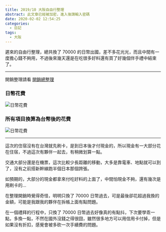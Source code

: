 ```yaml
---
title: 2019/10 大阪自由行整理
abstract: 此文章已經被加密，進入後請輸入密碼
date: 2020-02-02 12:54:25
categories:
  - 日記
tags:
  - 大阪
---
```


遲來的自由行整理，總共換了 70000 的日幣出國，差不多花光光，而且中間有一度擔心錢不夠用，不過後來幾天還是在吃很多好料還有買了好幾個伴手禮中結束了。

<!-- more -->

---

開銷整理請看 [開銷總整理](https://docs.google.com/spreadsheets/d/1tgeDjeX2Xubmn8tTpsaEdibjdspyEPh71l2L6EIS_9s/edit?usp=sharing)

### 日幣花費

![日幣花費](/blog/images/大阪自由行-日幣花費.PNG)

### 所有項目換算為台幣後的花費

![日幣花費](/blog/images/大阪自由行-台幣花費.PNG)

---

這次的住宿沒有在台灣就先刷卡，是到日本後才付現金的，所以現金有一大部分花在住宿，不過這次有夥伴一起去，有稍微划算一點。

交通大部分還是在機票，這次比較少長距離的移動，大多是靠電車、地點就可以到了，沒有之前搭新幹線跑半個日本那個誇張。

如預期的，大部分的現金都拿來付吃好料的上面了，中間怕現金不夠，還有幾次是用刷卡的...

在整理開銷時覺得奇怪，明明只換了 70000 日幣過去，可是最後卻花超過我換的金額，可能是我跟我的夥伴在拆帳上面有點問題。

在一個禮拜的行程中，只換了 70000 日幣過去好像真的有點抖，下次要學乖一點，多換一點，不然在國外沒錢之得很囧，雖然很多地方可以用信用卡付掉，但是如果沒有折扣，感覺會被多砍一次手續費的問題。